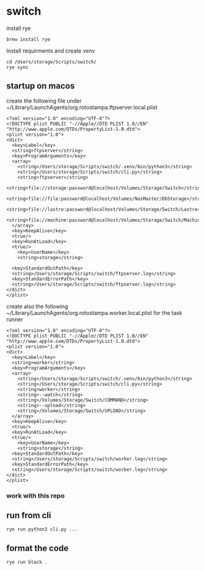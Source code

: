 # switch

install rye

```
brew install rye
```

Install requirments and create venv 

```
cd /Users/storage/Scripts/switch/
rye sync
```

## startup on macos

create the following file under ~/Library/LaunchAgents/org.rotostampa.ftpserver.local.plist

```
<?xml version="1.0" encoding="UTF-8"?>
<!DOCTYPE plist PUBLIC "-//Apple//DTD PLIST 1.0//EN" "http://www.apple.com/DTDs/PropertyList-1.0.dtd">
<plist version="1.0">
<dict>
  <key>Label</key>
  <string>ftpserver</string>
  <key>ProgramArguments</key>
  <array>
    <string>/Users/storage/Scripts/switch/.venv/bin/python3</string>
    <string>/Users/storage/Scripts/switch/cli.py</string>
    <string>ftpserver</string>
    <string>file://storage:password@localhost/Volumes/Storage/Switch</string>
    <string>file://file:password@localhost/Volumes/NasMaster/DbStorage</string>
    <string>file://lastre:password@localhost/Volumes/Storage/Switch/Lastre</string>
    <string>file://machine:password@localhost/Volumes/Storage/Switch/Machine</string>
  </array>
  <key>KeepAlive</key>
  <true/>
  <key>RunAtLoad</key>
  <true/>
    <key>UserName</key>
    <string>storage</string>

  <key>StandardOutPath</key>
  <string>/Users/storage/Scripts/switch/ftpserver.log</string>
  <key>StandardErrorPath</key>
  <string>/Users/storage/Scripts/switch/ftpserver.log</string>
</dict>
</plist>
```

create also the following ~/Library/LaunchAgents/org.rotostampa.worker.local.plist for the task runner

```
<?xml version="1.0" encoding="UTF-8"?>
<!DOCTYPE plist PUBLIC "-//Apple//DTD PLIST 1.0//EN" "http://www.apple.com/DTDs/PropertyList-1.0.dtd">
<plist version="1.0">
<dict>
  <key>Label</key>
  <string>worker</string>
  <key>ProgramArguments</key>
  <array>
    <string>/Users/storage/Scripts/switch/.venv/bin/python3</string>
    <string>/Users/storage/Scripts/switch/cli.py</string>
    <string>worker</string>
    <string>--watch</string>
    <string>/Volumes/Storage/Switch/COMMAND</string>
    <string>--upload</string>
    <string>/Volumes/Storage/Switch/UPLOAD</string>
  </array>
  <key>KeepAlive</key>
  <true/>
  <key>RunAtLoad</key>
  <true/>
    <key>UserName</key>
    <string>storage</string>
  <key>StandardOutPath</key>
  <string>/Users/storage/Scripts/switch/worker.log</string>
  <key>StandardErrorPath</key>
  <string>/Users/storage/Scripts/switch/worker.log</string>
</dict>
</plist>
```

### work with this repo

## run from cli

```rye run python3 cli.py ...```


## format the code

```rye run black .```